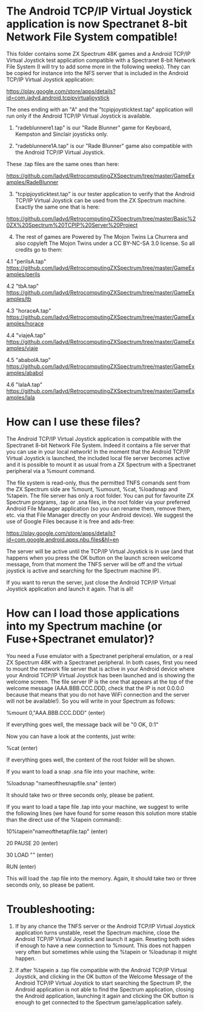# The Android TCP/IP Virtual Joystick application is now Spectranet 8-bit Network File System compatible!
This folder contains some ZX Spectrum 48K games and a Android TCP/IP Virtual Joystick test application compatible with a Spectranet 8-bit Network File System (I will try to add some more in the following weeks). They can be copied for instance into the NFS server that is included in the Android TCP/IP Virtual Joystick application:

https://play.google.com/store/apps/details?id=com.iadvd.android.tcpipvirtualjoystick

The ones ending with an "A" and the "tcpipjoysticktest.tap" application will run only if the Android TCP/IP Virtual Joystick is available.

1. "radeblunnere1.tap" is our "Rade Blunner" game for Keyboard, Kempston and Sinclair joysticks only.

2. "radeblunnere1A.tap" is our "Rade Blunner" game also compatible with the Android TCP/IP Virtual Joystick.

These .tap files are the same ones than here:

https://github.com/Iadvd/RetrocomputingZXSpectrum/tree/master/GameExamples/RadeBlunner

3. "tcpipjoysticktest.tap" is our tester application to verify that the Android TCP/IP Virtual Joystick can be used from the ZX Spectrum machine. Exactly the same one that is here:

https://github.com/Iadvd/RetrocomputingZXSpectrum/tree/master/Basic%20ZX%20Spectrum%20TCPIP%20Server%20Project

4. The rest of games are Powered by The Mojon Twins La Churrera and also copyleft The Mojon Twins under a CC BY-NC-SA 3.0 license. So all credits go to them:

4.1 "perilsA.tap" https://github.com/Iadvd/RetrocomputingZXSpectrum/tree/master/GameExamples/perils

4.2 "tbA.tap" https://github.com/Iadvd/RetrocomputingZXSpectrum/tree/master/GameExamples/tb

4.3 "horaceA.tap" https://github.com/Iadvd/RetrocomputingZXSpectrum/tree/master/GameExamples/horace

4.4 "viajeA.tap" https://github.com/Iadvd/RetrocomputingZXSpectrum/tree/master/GameExamples/viaje

4.5 "ababolA.tap" https://github.com/Iadvd/RetrocomputingZXSpectrum/tree/master/GameExamples/ababol

4.6 "lalaA.tap" https://github.com/Iadvd/RetrocomputingZXSpectrum/tree/master/GameExamples/lala

# How can I use these files?
The Android TCP/IP Virtual Joystick application is compatible with the Spectranet 8-bit Network File System. Indeed it contains a file server that you can use in your local network! In the moment that the Android TCP/IP Virtual Joystick is launched, the included local file server becomes active and it is possible to mount it as usual from a ZX Spectrum with a Spectranet peripheral via a %mount command. 

The file system is read-only, thus the permitted TNFS comands sent from the ZX Spectrum side are %mount, %umount, %cat, %loadsnap and %tapein. The file server has only a root folder. You can put for favourite ZX Spectrum programs, .tap or .sna files, in the root folder via your preferred Android File Manager application (so you can rename them, remove them, etc. via that File Manager directly on your Android device). We suggest the use of Google Files because it is free and ads-free:

https://play.google.com/store/apps/details?id=com.google.android.apps.nbu.files&hl=en

The server will be active until the TCP/IP Virtual Joystick is in use (and that happens when you press the OK button on the launch screen welcome message, from that moment the TNFS server will be off and the virtual joystick is active and searching for the Spectrum machine IP). 

If you want to rerun the server, just close the Android TCP/IP Virtual Joystick application and launch it again. That is all!

# How can I load those applications into my Spectrum machine (or Fuse+Spectranet emulator)?
You need a Fuse emulator with a Spectranet peripheral emulation, or a real ZX Spectrum 48K with a Spectranet peripheral. In both cases, first you need to mount the network file server that is active in your Android device where your Android TCP/IP Virtual Joystick has been launched and is showing the welcome screen. The file server IP is the one that appears at the top of the welcome message (AAA.BBB.CCC.DDD, check that the IP is not 0.0.0.0 because that means that you do not have WiFi connection and the server will not be available!). So you will write in your Spectrum as follows:

%mount 0,"AAA.BBB.CCC.DDD" (enter)

If everything goes well, the message back will be "0 OK, 0:1"

Now you can have a look at the contents, just write:

%cat (enter)

If everything goes well, the content of the root folder will be shown.

If you want to load a snap .sna file into your machine, write:

%loadsnap "nameofthesnapfile.sna" (enter)

It should take two or three seconds only, please be patient. 

If you want to load a tape file .tap into your machine, we suggest to write the following lines (we have found for some reason this solution more stable than the direct use of the %tapein command):

10%tapein"nameofthetapfile.tap" (enter)

20 PAUSE 20 (enter)

30 LOAD "" (enter)

RUN (enter)

This will load the .tap file into the memory. Again, it should take two or three seconds only, so please be patient. 

# Troubleshooting:

1. If by any chance the TNFS server or the Android TCP/IP Virtual Joystick application turns unstable, reset the Spectrum machine, close the Android TCP/IP Virtual Joystick and launch it again. Reseting both sides if enough to have a new connection to %mount. This does not happen very often but sometimes while using the %tapein or %loadsnap it might happen. 

2. If after %tapein a .tap file compatible with the Android TCP/IP Virtual Joystick, and clicking in the OK button of the Welcome Message of the Android TCP/IP Virtual Joystick to start searching the Spectrum IP, the Android application is not able to find the Spectrum application, closing the Android application, launching it again and clicking the OK button is enough to get connected to the Spectrum game/application safely. 

